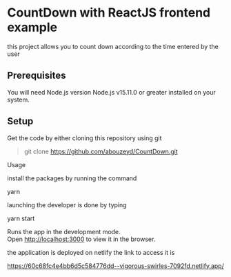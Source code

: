  # CountDown with ReactJS frontend example

this project allows you to count down according to the time entered by the user

 ## Prerequisites

You will need Node.js version Node.js v15.11.0 or greater installed on your system.

 ## Setup

Get the code by either cloning this repository using git

>git clone https://github.com/abouzeyd/CountDown.git

 Usage

install the packages by running the command

yarn

launching the developer is done by typing 

yarn start

Runs the app in the development mode.\
Open [http://localhost:3000](http://localhost:3000) to view it in the browser.

the application is deployed on netlify the link to access it is

https://60c68fc4e4bb6d5c584776dd--vigorous-swirles-7092fd.netlify.app/
